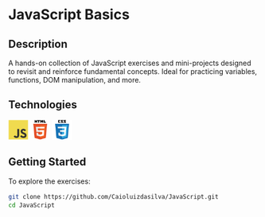 # JavaScript Basics

## Description

A hands-on collection of JavaScript exercises and mini-projects designed to revisit and reinforce fundamental concepts. Ideal for practicing variables, functions, DOM manipulation, and more.

## Technologies

<p>
  <img src="https://raw.githubusercontent.com/devicons/devicon/master/icons/javascript/javascript-original.svg" alt="JavaScript" width="40" height="40"/>
  <img src="https://raw.githubusercontent.com/devicons/devicon/master/icons/html5/html5-original-wordmark.svg" alt="HTML5" width="40" height="40"/>
  <img src="https://raw.githubusercontent.com/devicons/devicon/master/icons/css3/css3-original-wordmark.svg" alt="CSS3" width="40" height="40"/>
</p>


## Getting Started

To explore the exercises:

```bash
git clone https://github.com/Caioluizdasilva/JavaScript.git
cd JavaScript
